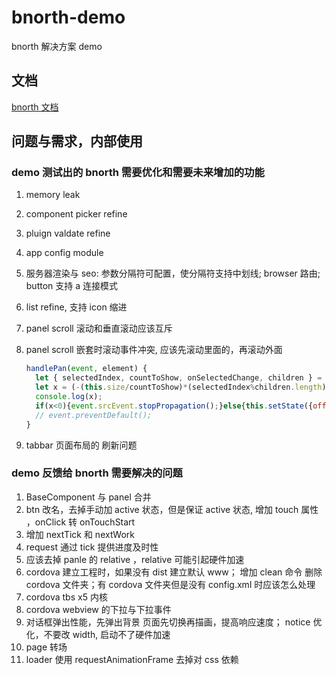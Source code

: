 # bnorth-demo

bnorth 解决方案 demo

## 文档

[bnorth 文档](//able99.github.io/#cbnorth)

## 问题与需求，内部使用

### demo 测试出的 bnorth 需要优化和需要未来增加的功能

1. memory leak
1. component picker refine
1. pluign valdate refine
1. app config module
1. 服务器渲染与 seo: 参数分隔符可配置，使分隔符支持中划线; browser 路由; button 支持 a 连接模式
1. list refine, 支持 icon 缩进
1. panel scroll 滚动和垂直滚动应该互斥
1. panel scroll 嵌套时滚动事件冲突, 应该先滚动里面的，再滚动外面

    ```js
    handlePan(event, element) {
      let { selectedIndex, countToShow, onSelectedChange, children } = this.props;
      let x = (-(this.size/countToShow)*(selectedIndex%children.length)+(event.deltaX||0));
      console.log(x);
      if(x<0){event.srcEvent.stopPropagation();}else{this.setState({offset: event.deltaX});}
      // event.preventDefault();
    }
    ```
1. tabbar 页面布局的 刷新问题

### demo 反馈给 bnorth 需要解决的问题
1. BaseComponent 与 panel 合并
1. btn 改名，去掉手动加 active 状态，但是保证 active 状态, 增加 touch 属性 ，onClick 转 onTouchStart
1. 增加 nextTick 和 nextWork
1. request 通过 tick 提供进度及时性
1. 应该去掉 panle 的 relative ，relative 可能引起硬件加速
1. cordova 建立工程时，如果没有 dist 建立默认 www； 增加 clean 命令 删除 cordova 文件夹；有 cordova 文件夹但是没有 config.xml 时应该怎么处理
1. cordova tbs x5 内核
1. cordova webview 的下拉与下拉事件
1. 对话框弹出性能，先弹出背景  页面先切换再描画，提高响应速度；  notice 优化，不要改 width, 启动不了硬件加速
1. page 转场
1. loader 使用 requestAnimationFrame 去掉对 css 依赖
